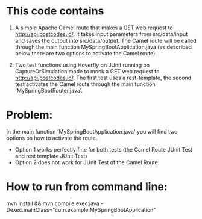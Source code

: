 # This code contains
1. A simple Apache Camel route that makes a GET web request to  http://api.postcodes.io/. 
It takes input parameters from src/data/input and saves the output into src/data/output. 
The Camel route will be called through the main function MySpringBootApplication.java 
(as described below there are two options to activate the Camel route)

2. Two test functions using Hoverfly on JUnit running on CaptureOrSimulation mode to mock a GET 
web request to http://api.postcodes.io/.
The first test uses a rest-template, the second test activates the Camel route through the main 
function 'MySpringBootRouter.java'.

# Problem: 
In the main function 'MySpringBootApplication.java' you will find two options on how to activate the route.
- Option 1 works perfectly fine for both tests (the Camel Route JUnit Test and rest template JUnit Test) 
- Option 2 does not work for JUnit Test of the Camel Route.


# How to run from command line:

mvn install && mvn compile exec:java -Dexec.mainClass="com.example.MySpringBootApplication"
